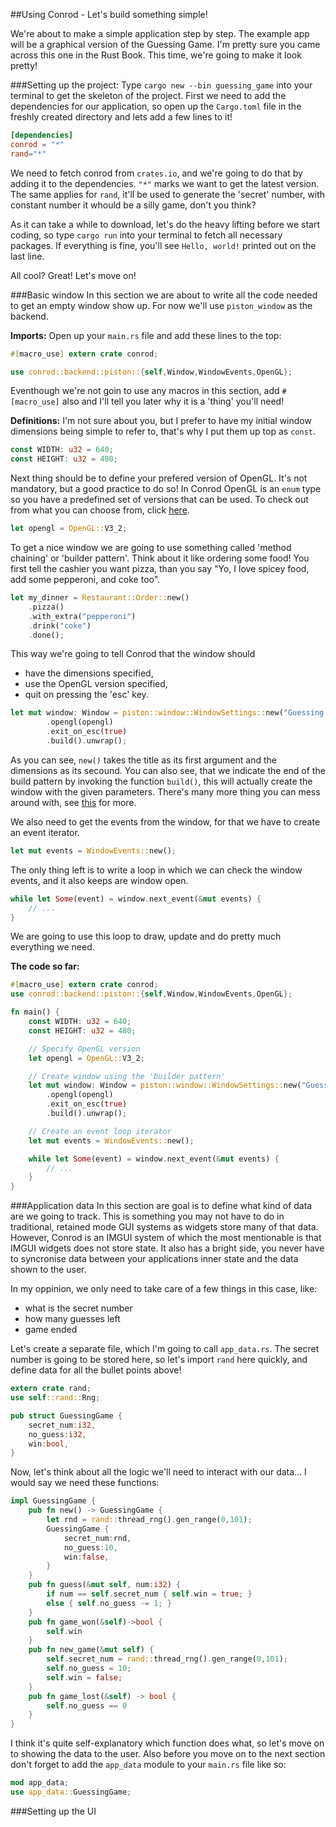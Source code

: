 ##Using Conrod - Let's build something simple!

We're about to make a simple application step by step. The example app will be a graphical version of the Guessing Game. I'm pretty sure you came across this one in the Rust Book. This time, we're going to make it look pretty!

###Setting up the project:
Type `cargo new --bin guessing_game` into your terminal to get the skeleton of the project. First we need to add the dependencies for our application, so open up the `Cargo.toml` file in the freshly created directory and lets add a few lines to it!

```toml
[dependencies]
conrod = "*"
rand="*"
```

We need to fetch conrod from `crates.io`, and we're going to do that by adding it to the dependencies. `"*"` marks we want to get the latest version. The same applies for `rand`, it'll be used to generate the 'secret' number, with constant number it whould be a silly game, don't you think?

As it can take a while to download, let's do the heavy lifting before we start coding, so type `cargo run` into your terminal to fetch all necessary packages. If everything is fine, you'll see `Hello, world!` printed out on the last line.

All cool? Great! Let's move on!

###Basic window
In this section we are about to write all the code needed to get an empty window show up. For now we'll use `piston_window` as the backend.

**Imports:**
Open up your `main.rs` file and add these lines to the top:
```rust
#[macro_use] extern crate conrod;

use conrod::backend::piston::{self,Window,WindowEvents,OpenGL};
```

Eventhough we're not goin to use any macros in this section, add `#[macro_use]` also and I'll tell you later why it is a 'thing' you'll need!

**Definitions:**
I'm not sure about you, but I prefer to have my initial window dimensions being simple to refer to, that's why I put them up top as `const`.
```rust
const WIDTH: u32 = 640;
const HEIGHT: u32 = 480;
```
Next thing should be to define your prefered version of OpenGL. It's not mandatory, but a good practice to do so! In Conrod OpenGL is an `enum` type so you have a predefined set of versions that can be used. To check out from what you can choose from, click [here](http://docs.piston.rs/conrod/conrod/backend/piston/enum.OpenGL.html).
```rust
let opengl = OpenGL::V3_2;
```
To get a nice window we are going to use something called 'method chaining' or 'builder pattern'. Think about it like ordering some food! You first tell the cashier you want pizza, than you say "Yo, I love spicey food, add some pepperoni, and coke too".
```rust
let my_dinner = Restaurant::Order::new()
	.pizza()
	.with_extra("pepperoni")
	.drink("coke")
	.done();
```

This way we're going to tell Conrod that the window should
* have the dimensions specified,
* use the OpenGL version specified,
* quit on pressing the 'esc' key.

```rust
let mut window: Window = piston::window::WindowSettings::new("Guessing Game",[WIDTH,HEIGHT])
        .opengl(opengl)
        .exit_on_esc(true)
        .build().unwrap();
```
As you can see, `new()` takes the title as its first argument and the dimensions as its secound. You can also see, that we indicate the end of the build pattern by invoking the function `build()`, this will actually create the window with the given parameters. There's many more thing you can mess around with, see [this](http://docs.piston.rs/conrod/conrod/backend/piston/window/struct.WindowSettings.html?search=) for more.

We also need to get the events from the window, for that we have to create an event iterator.
```rust
let mut events = WindowEvents::new();
```
The only thing left is to write a loop in which we can check the window events, and it also keeps are window open.
```rust
while let Some(event) = window.next_event(&mut events) {
	// ...
}
```
We are going to use this loop to draw, update and do pretty much everything we need.

**The code so far:**
```rust
#[macro_use] extern crate conrod;
use conrod::backend::piston::{self,Window,WindowEvents,OpenGL};

fn main() {
	const WIDTH: u32 = 640;
    const HEIGHT: u32 = 480;

	// Specify OpenGL version
    let opengl = OpenGL::V3_2;

	// Create window using the 'builder pattern'
    let mut window: Window = piston::window::WindowSettings::new("Guessing Game",[WIDTH,HEIGHT])
        .opengl(opengl)
        .exit_on_esc(true)
        .build().unwrap();

	// Create an event loop iterator
    let mut events = WindowEvents::new();

    while let Some(event) = window.next_event(&mut events) {
		// ...
    }
}
```

###Application data
In this section are goal is to define what kind of data are we going to track. This is something you may not have to do in traditional, retained mode GUI systems as widgets store many of that data. However, Conrod is an IMGUI system of which the most mentionable is that IMGUI widgets does not store state. It also has a bright side, you never have to syncronise data between your applications inner state and the data shown to the user.

In my oppinion, we only need to take care of a few things in this case, like:
* what is the secret number
* how many guesses left
* game ended

Let's create a separate file, which I'm going to call `app_data.rs`. The secret number is going to be stored here, so let's import `rand` here quickly, and define data for all the bullet points above!
```rust
extern crate rand;
use self::rand::Rng;

pub struct GuessingGame {
    secret_num:i32,
    no_guess:i32,
    win:bool,
}
```
Now, let's think about all the logic we'll need to interact with our data... I would say we need these functions:
```rust
impl GuessingGame {
    pub fn new() -> GuessingGame {
        let rnd = rand::thread_rng().gen_range(0,101);
        GuessingGame {
            secret_num:rnd,
            no_guess:10,
            win:false,
        }
    }
    pub fn guess(&mut self, num:i32) {
        if num == self.secret_num { self.win = true; }
        else { self.no_guess -= 1; }
    }
    pub fn game_won(&self)->bool {
        self.win
    }
    pub fn new_game(&mut self) {
        self.secret_num = rand::thread_rng().gen_range(0,101);
        self.no_guess = 10;
        self.win = false;
    }
    pub fn game_lost(&self) -> bool {
        self.no_guess == 0
    }
}
```
I think it's quite self-explanatory which function does what, so let's move on to showing the data to the user.
Also before you move on to the next section don't forget to add the `app_data` module to your `main.rs` file like so:
```rust
mod app_data;
use app_data::GuessingGame;
```

###Setting up the UI
